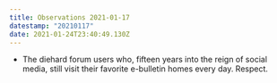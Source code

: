```yaml
---
title: Observations 2021-01-17
datestamp: "20210117"
date: 2021-01-24T23:40:49.130Z
---
```

- The diehard forum users who, fifteen years into the reign of social media, still visit their favorite e-bulletin homes every day. Respect.